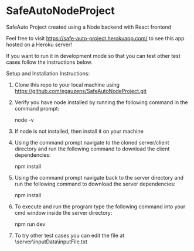 # SafeAutoNodeProject
SafeAuto Project created using a Node backend with React frontend

Feel free to visit https://safe-auto-project.herokuapp.com/ to see this app hosted on a Heroku server! 

If you want to run it in development mode so that you can test other test cases follow the instructions below.

Setup and Installation Instructions:

1. Clone this repo to your local machine using https://github.com/egauzens/SafeAutoNodeProject.git

2. Verify you have node installed by running the following command in the command prompt:

    node -v

3. If node is not installed, then install it on your machine 

4. Using the command prompt navigate to the cloned server/client directory and run the following command to download the client dependencies:

    npm install

5. Using the command prompt navigate back to the server directory and run the following command to download the server dependencies:

    npm install

6. To execute and run the program type the following command into your cmd window inside the server directory:

    npm run dev
    
7. To try other test cases you can edit the file at \server\inputData\inputFile.txt
